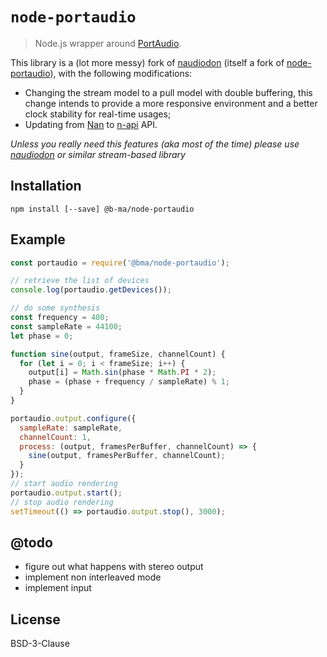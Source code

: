 # `node-portaudio`

> Node.js wrapper around [PortAudio](http://portaudio.com/). 

This library is a (lot more messy) fork of [naudiodon](https://github.com//Streampunk/naudiodon) (itself a fork of [node-portaudio](https://github.com/joeferner/node-portaudio)), with the following modifications:

- Changing the stream model to a pull model with double buffering, this change intends to provide a more responsive environment and a better clock stability for real-time usages;
- Updating from [Nan](/nodejs/nan) to [n-api](https://nodejs.org/api/n-api.html) API.

_Unless you really need this features (aka most of the time) please use [naudiodon](/Streampunk/naudiodon) or similar stream-based library_

## Installation

```
npm install [--save] @b-ma/node-portaudio
```

## Example

```js
const portaudio = require('@bma/node-portaudio');

// retrieve the list of devices
console.log(portaudio.getDevices());

// do some synthesis
const frequency = 400;
const sampleRate = 44100;
let phase = 0;

function sine(output, frameSize, channelCount) {
  for (let i = 0; i < frameSize; i++) {
    output[i] = Math.sin(phase * Math.PI * 2);
    phase = (phase + frequency / sampleRate) % 1;
  }
}

portaudio.output.configure({
  sampleRate: sampleRate,
  channelCount: 1,
  process: (output, framesPerBuffer, channelCount) => {
    sine(output, framesPerBuffer, channelCount);
  }
});
// start audio rendering
portaudio.output.start();
// stop audio rendering
setTimeout(() => portaudio.output.stop(), 3000);
```

## @todo

- figure out what happens with stereo output
- implement non interleaved mode
- implement input

## License

BSD-3-Clause
